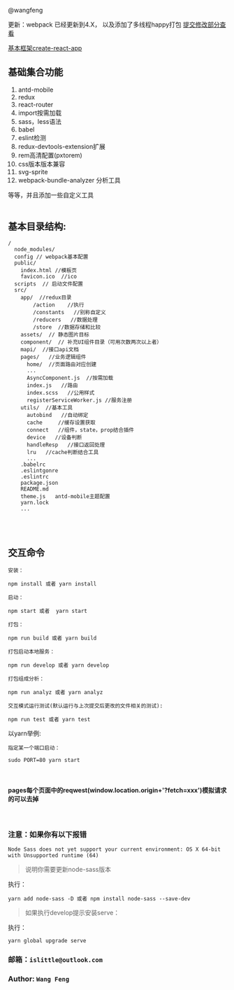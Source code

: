 
@wangfeng

更新：webpack 已经更新到4.X， 以及添加了多线程happy打包 [提交修改部分查看](https://github.com/islittle/create-react-app-redux-sass/commit/774a4a3ae7ff385edf4d6b6704d7295341da686f)

[基本框架create-react-app](https://github.com/facebookincubator/create-react-app)

## 基础集合功能
1. antd-mobile
2. redux
3. react-router
4. import按需加载
5. sass，less语法
6. babel
7. eslint检测
8. redux-devtools-extension扩展
9. rem高清配置(pxtorem)
10. css版本版本兼容
11. svg-sprite
12. webpack-bundle-analyzer 分析工具

 等等，并且添加一些自定义工具
<br>
<br>

## 基本目录结构:

```
/
  node_modules/
  config // webpack基本配置
  public/
    index.html //模板页
    favicon.ico  //ico
  scripts  // 启动文件配置
  src/
    app/  //redux目录
        /action    //执行
        /constants   //别称自定义
        /reducers   //数据处理
        /store  //数据存储和比较
    assets/  // 静态图片目标
    component/  // 补充UI组件目录（可用次数两次以上者）
    mapi/  //接口api文档
    pages/   //业务逻辑组件
      home/  //页面路由对应创建
      ...
      AsyncComponent.js  //按需加载
      index.js   //路由
      index.scss   //公用样式
      registerServiceWorker.js //服务注册
    utils/  //基本工具
      autobind   //自动绑定
      cache     //缓存设置获取
      connect   //组件，state，prop结合插件
      device   //设备判断
      handleResp   //接口返回处理
      lru   //cache判断结合工具
      ...
    .babelrc
    .eslintgonre
    .eslintrc   
    package.json
    README.md
    theme.js   antd-mobile主题配置
    yarn.lock
    ...
```
<br>
<br>

## 交互命令

`安装：`
```
npm install 或者 yarn install
```

`启动：`
```
npm start 或者  yarn start
```

`打包：`
```
npm run build 或者 yarn build
```

`打包启动本地服务：`
```
npm run develop 或者 yarn develop
```

`打包组成分析：`
```
npm run analyz 或者 yarn analyz
```

`交互模式运行测试(默认运行与上次提交后更改的文件相关的测试): `
```
npm run test 或者 yarn test
```

以yarn举例:

`指定某一个端口启动：`
```
sudo PORT=80 yarn start 
```

<br>

#### pages每个页面中的reqwest(window.location.origin+'?fetch=xxx')模拟请求的可以去掉

<br>

### 注意：如果你有以下报错
```
Node Sass does not yet support your current environment: OS X 64-bit with Unsupported runtime (64)
```
> 说明你需要更新node-sass版本

执行：

```
yarn add node-sass -D 或者 npm install node-sass --save-dev
```

>如果执行develop提示安装serve：

执行：

```
yarn global upgrade serve
```

### 邮箱：`islittle@outlook.com`

### Author: `Wang Feng`


